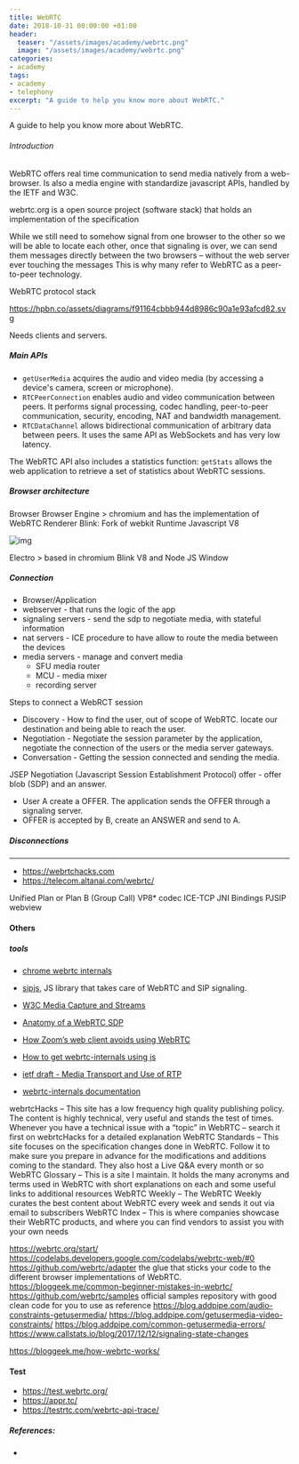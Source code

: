 ```yaml
---
title: WebRTC
date: 2018-10-31 00:00:00 +01:00
header:
  teaser: "/assets/images/academy/webrtc.png"
  image: "/assets/images/academy/webrtc.png"
categories:
- academy
tags:
- academy
- telephony
excerpt: "A guide to help you know more about WebRTC."
---
```


A guide to help you know more about WebRTC.

###### Introduction

WebRTC offers real time communication to send media  natively from a web-browser.
Is also a media engine with standardize javascript APIs, handled by the IETF and W3C.

webrtc.org is a open source project (software stack) that holds an implementation of the specification

While we still need to somehow signal from one browser to the other so we will be able to locate each other, once that signaling is over, we can send them messages directly between the two browsers – without the web server ever touching the messages
This is why many refer to WebRTC as a peer-to-peer technology.

WebRTC protocol stack

https://hpbn.co/assets/diagrams/f91164cbbb944d8986c90a1e93afcd82.svg

Needs clients and servers.

##### Main APIs
* `getUserMedia` acquires the audio and video media (by accessing a device's camera, screen or microphone).
* `RTCPeerConnection` enables audio and video communication between peers. It performs signal processing, codec handling, peer-to-peer communication, security, encoding, NAT  and bandwidth management.
* `RTCDataChannel` allows bidirectional communication of arbitrary data between peers. It uses the same API as WebSockets and has very low latency.

The WebRTC API also includes a statistics function:
`getStats` allows the web application to retrieve a set of statistics about WebRTC sessions.

##### Browser architecture
Browser
Browser Engine > chromium  and has the implementation of WebRTC
Renderer Blink: Fork of webkit
Runtime Javascript V8

![img](https://miro.medium.com/max/803/1*UPTde0WH3eD6Kpo_82ziVA.png)


Electro > based in chromium Blink V8 and Node JS Window

##### Connection


* Browser/Application
* webserver - that runs the logic of the app
* signaling servers - send the sdp to negotiate media, with stateful information
* nat servers - ICE procedure to have allow to route the media between the devices
* media servers - manage and convert media
  * SFU media router
  * MCU - media mixer
  * recording server

Steps to connect a WebRCT session
* Discovery - How to find the user, out of scope of WebRTC. locate our destination and being able to reach the user.
* Negotiation - Negotiate the session parameter by the application, negotiate the connection of the users or the media server gateways.
* Conversation - Getting the session connected and sending the media.

JSEP Negotiation (Javascript Session Establishment Protocol)
offer  - offer blob (SDP) and an answer.

* User A create a OFFER. The application sends the OFFER through a signaling server.
* OFFER is accepted by B, create an ANSWER and send to A.

##### Disconnections

--------------------------------------------------------------------------------


* https://webrtchacks.com
* https://telecom.altanai.com/webrtc/

Unified Plan or Plan B (Group Call)
VP8* codec
ICE-TCP
JNI Bindings
PJSIP
webview

#### Others

##### tools
* [chrome webrtc internals](chrome://webrtc-internals/)
* [sipjs](https://sipjs.com/), JS library that takes care of WebRTC and SIP signaling.

* [W3C Media Capture and Streams](https://w3c.github.io/mediacapture-main/)
* [Anatomy of a WebRTC SDP](https://webrtchacks.com/sdp-anatomy/)
* [How Zoom’s web client avoids using WebRTC](https://webrtchacks.com/zoom-avoids-using-webrtc/)
* [How to get webrtc-internals using js](https://stackoverflow.com/questions/24066850/is-there-an-api-for-the-chrome-webrtc-internals-variables-in-javascript)
* [ietf draft - Media Transport and Use of RTP](https://tools.ietf.org/html/draft-perkins-rtcweb-rtp-usage)
* [webrtc-internals documentation](https://testrtc.com/webrtc-internals-documentation/)


webrtcHacks – This site has a low frequency high quality publishing policy. The content is highly technical, very useful and stands the test of times. Whenever you have a technical issue with a “topic” in WebRTC – search it first on webrtcHacks for a detailed explanation
WebRTC Standards – This site focuses on the specification changes done in WebRTC. Follow it to make sure you prepare in advance for the modifications and additions coming to the standard. They also host a Live Q&A every month or so
WebRTC Glossary – This is a site I maintain. It holds the many acronyms and terms used in WebRTC with short explanations on each and some useful links to additional resources
WebRTC Weekly – The WebRTC Weekly curates the best content about WebRTC every week and sends it out via email to subscribers
WebRTC Index – This is where companies showcase their WebRTC products, and where you can find vendors to assist you with your own needs

https://webrtc.org/start/
https://codelabs.developers.google.com/codelabs/webrtc-web/#0
https://github.com/webrtc/adapter the glue that sticks your code to the different browser implementations of WebRTC.
https://bloggeek.me/common-beginner-mistakes-in-webrtc/
https://github.com/webrtc/samples official samples repository with good clean code for you to use as reference
https://blog.addpipe.com/audio-constraints-getusermedia/
https://blog.addpipe.com/getusermedia-video-constraints/
https://blog.addpipe.com/common-getusermedia-errors/
https://www.callstats.io/blog/2017/12/12/signaling-state-changes

https://bloggeek.me/how-webrtc-works/

#### Test
* https://test.webrtc.org/
* https://appr.tc/
* https://testrtc.com/webrtc-api-trace/


##### References:
  *
